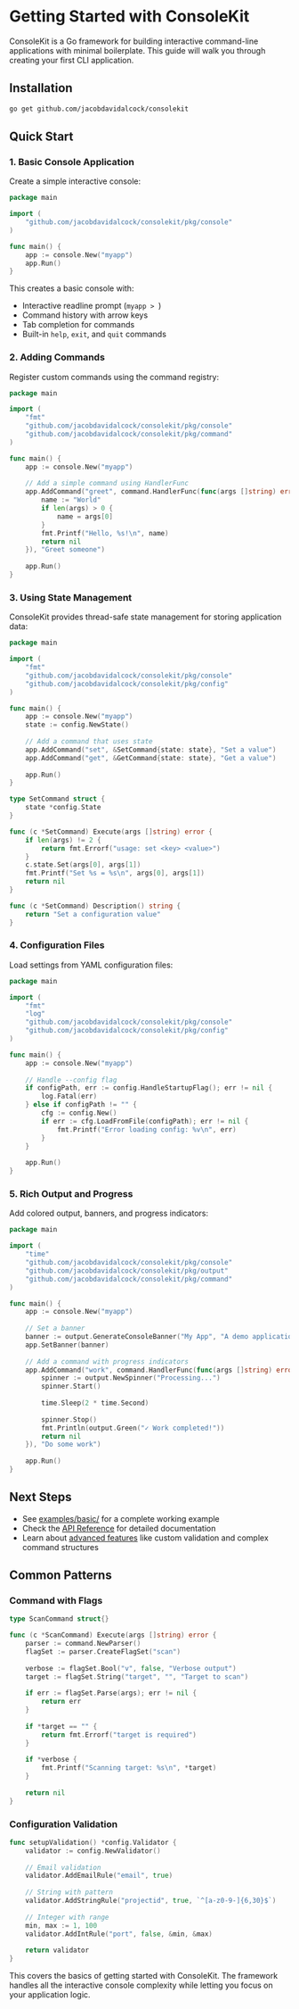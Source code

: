 # Getting Started with ConsoleKit

ConsoleKit is a Go framework for building interactive command-line applications with minimal boilerplate. This guide will walk you through creating your first CLI application.

## Installation

```bash
go get github.com/jacobdavidalcock/consolekit
```

## Quick Start

### 1. Basic Console Application

Create a simple interactive console:

```go
package main

import (
    "github.com/jacobdavidalcock/consolekit/pkg/console"
)

func main() {
    app := console.New("myapp")
    app.Run()
}
```

This creates a basic console with:
- Interactive readline prompt (`myapp > `)
- Command history with arrow keys
- Tab completion for commands
- Built-in `help`, `exit`, and `quit` commands

### 2. Adding Commands

Register custom commands using the command registry:

```go
package main

import (
    "fmt"
    "github.com/jacobdavidalcock/consolekit/pkg/console"
    "github.com/jacobdavidalcock/consolekit/pkg/command"
)

func main() {
    app := console.New("myapp")
    
    // Add a simple command using HandlerFunc
    app.AddCommand("greet", command.HandlerFunc(func(args []string) error {
        name := "World"
        if len(args) > 0 {
            name = args[0]
        }
        fmt.Printf("Hello, %s!\n", name)
        return nil
    }), "Greet someone")
    
    app.Run()
}
```

### 3. Using State Management

ConsoleKit provides thread-safe state management for storing application data:

```go
package main

import (
    "fmt"
    "github.com/jacobdavidalcock/consolekit/pkg/console"
    "github.com/jacobdavidalcock/consolekit/pkg/config"
)

func main() {
    app := console.New("myapp")
    state := config.NewState()
    
    // Add a command that uses state
    app.AddCommand("set", &SetCommand{state: state}, "Set a value")
    app.AddCommand("get", &GetCommand{state: state}, "Get a value")
    
    app.Run()
}

type SetCommand struct {
    state *config.State
}

func (c *SetCommand) Execute(args []string) error {
    if len(args) != 2 {
        return fmt.Errorf("usage: set <key> <value>")
    }
    c.state.Set(args[0], args[1])
    fmt.Printf("Set %s = %s\n", args[0], args[1])
    return nil
}

func (c *SetCommand) Description() string {
    return "Set a configuration value"
}
```

### 4. Configuration Files

Load settings from YAML configuration files:

```go
package main

import (
    "fmt"
    "log"
    "github.com/jacobdavidalcock/consolekit/pkg/console"
    "github.com/jacobdavidalcock/consolekit/pkg/config"
)

func main() {
    app := console.New("myapp")
    
    // Handle --config flag
    if configPath, err := config.HandleStartupFlag(); err != nil {
        log.Fatal(err)
    } else if configPath != "" {
        cfg := config.New()
        if err := cfg.LoadFromFile(configPath); err != nil {
            fmt.Printf("Error loading config: %v\n", err)
        }
    }
    
    app.Run()
}
```

### 5. Rich Output and Progress

Add colored output, banners, and progress indicators:

```go
package main

import (
    "time"
    "github.com/jacobdavidalcock/consolekit/pkg/console"
    "github.com/jacobdavidalcock/consolekit/pkg/output"
    "github.com/jacobdavidalcock/consolekit/pkg/command"
)

func main() {
    app := console.New("myapp")
    
    // Set a banner
    banner := output.GenerateConsoleBanner("My App", "A demo application")
    app.SetBanner(banner)
    
    // Add a command with progress indicators
    app.AddCommand("work", command.HandlerFunc(func(args []string) error {
        spinner := output.NewSpinner("Processing...")
        spinner.Start()
        
        time.Sleep(2 * time.Second)
        
        spinner.Stop()
        fmt.Println(output.Green("✓ Work completed!"))
        return nil
    }), "Do some work")
    
    app.Run()
}
```

## Next Steps

- See [examples/basic/](../examples/basic/) for a complete working example
- Check the [API Reference](api.md) for detailed documentation
- Learn about [advanced features](advanced.md) like custom validation and complex command structures

## Common Patterns

### Command with Flags

```go
type ScanCommand struct{}

func (c *ScanCommand) Execute(args []string) error {
    parser := command.NewParser()
    flagSet := parser.CreateFlagSet("scan")
    
    verbose := flagSet.Bool("v", false, "Verbose output")
    target := flagSet.String("target", "", "Target to scan")
    
    if err := flagSet.Parse(args); err != nil {
        return err
    }
    
    if *target == "" {
        return fmt.Errorf("target is required")
    }
    
    if *verbose {
        fmt.Printf("Scanning target: %s\n", *target)
    }
    
    return nil
}
```

### Configuration Validation

```go
func setupValidation() *config.Validator {
    validator := config.NewValidator()
    
    // Email validation
    validator.AddEmailRule("email", true)
    
    // String with pattern
    validator.AddStringRule("projectid", true, `^[a-z0-9-]{6,30}$`)
    
    // Integer with range
    min, max := 1, 100
    validator.AddIntRule("port", false, &min, &max)
    
    return validator
}
```

This covers the basics of getting started with ConsoleKit. The framework handles all the interactive console complexity while letting you focus on your application logic.